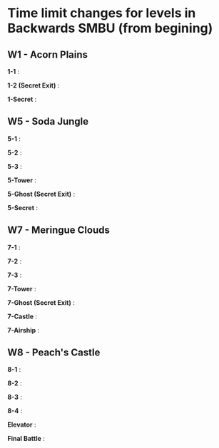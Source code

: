 # Time limit changes for levels in Backwards SMBU (from begining)

## W1 - Acorn Plains

**1-1** : 

**1-2 (Secret Exit)**  :

**1-Secret** : 

## W5 - Soda Jungle

**5-1** : 

**5-2** : 

**5-3** :

**5-Tower** :

**5-Ghost (Secret Exit)** :

**5-Secret** :

## W7 - Meringue Clouds

**7-1** :

**7-2** :

**7-3** :

**7-Tower** : 

**7-Ghost (Secret Exit)** :

**7-Castle** : 

**7-Airship** :

## W8 - Peach's Castle

**8-1** : 

**8-2** :

**8-3** :

**8-4** :

**Elevator** :

**Final Battle** :
